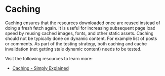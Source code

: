 # Caching

Caching ensures that the resources downloaded once are reused instead of doing a fresh fetch again. It is useful for increasing subsequent page load speed by reusing cached images, fonts, and other static assets. Caching should not be typically done on dynamic content. For example list of posts or comments. As part of the testing strategy, both caching and cache invalidation (not getting stale dynamic content) needs to be tested.

Visit the following resources to learn more:

- [Caching - Simply Explained](https://www.youtube.com/watch?v=6FyXURRVmR0)
